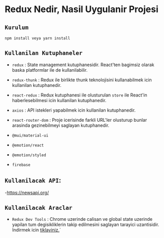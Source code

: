 # Redux Nedir, Nasil Uygulanir Projesi

## `Kurulum`

```
npm install veya yarn install
```

## `Kullanilan Kutuphaneler`

- `redux` :
  State management kutuphanesidir. React'ten bagimsiz olarak baska platformlar ile de kullanilabilir.
- `redux-thunk` : Redux ile birlikte thunk teknolojisini kullanabilmek icin kullanilan kutuphanedir.
- `react-redux` : Redux kutuphanesi ile olusturulan `store` ile React'in haberlesebilmesi icin kullanilan kutuphanedir.
- `axios` : API istekleri yapabilmek icin kullanilan kutuphanedir.
- `react-router-dom` : Proje icerisinde farkli URL'ler olusturup bunlar arasinda gezinebilmeyi saglayan kutuphanedir.

- `@mui/material-ui`
- `@emotion/react`
- `@emotion/styled`
- `firebase`

## `Kullanilacak API`:

-https://newsapi.org/

## `Kullanilacak Araclar`

- `Redux Dev Tools` : Chrome uzerinde calisan ve global state uzerinde yapilan tum degisikliklerin takip edilmesini saglayan tarayici uzantisidir. Indirmek icin [tiklayiniz.](https://chrome.google.com/webstore/detail/redux-devtools/lmhkpmbekcpmknklioeibfkpmmfibljd?utm_source=chrome-ntp-icon)`
